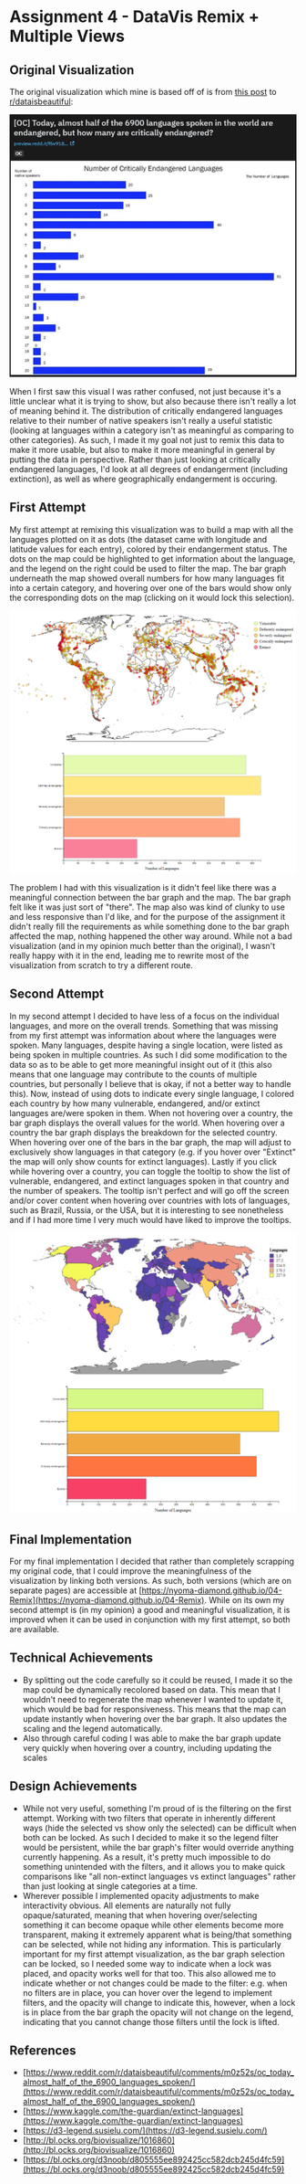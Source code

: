 # Assignment 4 - DataVis Remix + Multiple Views

## Original Visualization

The original visualization which mine is based off of is from [this post](https://www.reddit.com/r/dataisbeautiful/comments/m0z52s/oc_today_almost_half_of_the_6900_languages_spoken/) to [r/dataisbeautiful](https://www.reddit.com/r/dataisbeautiful/):

![Original Visualization](./img/orig.png)

When I first saw this visual I was rather confused, not just because it's a little unclear what it is trying to show, but also because there isn't really a lot of meaning behind it. The distribution of critically endangered languages relative to their number of native speakers isn't really a useful statistic (looking at languages within a category isn't as meaningful as comparing to other categories). As such, I made it my goal not just to remix this data to make it more usable, but also to make it more meaningful in general by putting the data in perspective. Rather than just looking at critically endangered languages, I'd look at all degrees of endangerment (including extinction), as well as where geographically endangerment is occuring.

## First Attempt

My first attempt at remixing this visualization was to build a map with all the languages plotted on it as dots (the dataset came with longitude and latitude values for each entry), colored by their endangerment status. The dots on the map could be highlighted to get information about the language, and the legend on the right could be used to filter the map. The bar graph underneath the map showed overall numbers for how many languages fit into a certain category, and hovering over one of the bars would show only the corresponding dots on the map (clicking on it would lock this selection).

![First Attempt](./img/try1.png)

The problem I had with this visualization is it didn't feel like there was a meaningful connection between the bar graph and the map. The bar graph felt like it was just sort of "there". The map also was kind of clunky to use and less responsive than I'd like, and for the purpose of the assignment it didn't really fill the requirements as while something done to the bar graph affected the map, nothing happened the other way around. While not a bad visualization (and in my opinion much better than the original), I wasn't really happy with it in the end, leading me to rewrite most of the visualization from scratch to try a different route.

## Second Attempt

In my second attempt I decided to have less of a focus on the individual languages, and more on the overall trends. Something that was missing from my first attempt was information about where the languages were spoken. Many languages, despite having a single location, were listed as being spoken in multiple countries. As such I did some modification to the data so as to be able to get more meaningful insight out of it (this also means that one language may contribute to the counts of multiple countries, but personally I believe that is okay, if not a better way to handle this). Now, instead of using dots to indicate every single language, I colored each country by how many vulnerable, endangered, and/or extinct languages are/were spoken in them. When not hovering over a country, the bar graph displays the overall values for the world. When hovering over a country the bar graph displays the breakdown for the selected country. When hovering over one of the bars in the bar graph, the map will adjust to exclusively show languages in that category (e.g. if you hover over "Extinct" the map will only show counts for extinct languages). Lastly if you click while hovering over a country, you can toggle the tooltip to show the list of vulnerable, endangered, and extinct languages spoken in that country and the number of speakers. The tooltip isn't perfect and will go off the screen and/or cover content when hovering over countries with lots of languages, such as Brazil, Russia, or the USA, but it is interesting to see nonetheless and if I had more time I very much would have liked to improve the tooltips.

![Second Attempt](./img/try2.png)

## Final Implementation

For my final implementation I decided that rather than completely scrapping my original code, that I could improve the meaningfulness of the visualization by linking both versions. As such, both versions (which are on separate pages) are accessible at [https://nyoma-diamond.github.io/04-Remix](https://nyoma-diamond.github.io/04-Remix). While on its own my second attempt is (in my opinion) a good and meaningful visualization, it is improved when it can be used in conjunction with my first attempt, so both are available.

## Technical Achievements

- By splitting out the code carefully so it could be reused, I made it so the map could be dynamically recolored based on data. This mean that I wouldn't need to regenerate the map whenever I wanted to update it, which would be bad for responsiveness. This means that the map can update instantly when hovering over the bar graph. It also updates the scaling and the legend automatically.
- Also through careful coding I was able to make the bar graph update very quickly when hovering over a country, including updating the scales

## Design Achievements

- While not very useful, something I'm proud of is the filtering on the first attempt. Working with two filters that operate in inherently different ways (hide the selected vs show only the selected) can be difficult when both can be locked. As such I decided to make it so the legend filter would be persistent, while the bar graph's filter would override anything currently happening. As a result, it's pretty much impossible to do something unintended with the filters, and it allows you to make quick comparisons like "all non-extinct languages vs extinct languages" rather than just looking at single categories at a time.
- Wherever possible I implemented opacity adjustments to make interactivity obvious. All elements are naturally not fully opaque/saturated, meaning that when hovering over/selecting something it can become opaque while other elements become more transparent, making it extremely apparent what is being/that something can be selected, while not hiding any information. This is particularly important for my first attempt visualization, as the bar graph selection can be locked, so I needed some way to indicate when a lock was placed, and opacity works well for that too. This also allowed me to indicate whether or not changes could be made to the filter: e.g. when no filters are in place, you can hover over the legend to implement filters, and the opacity will change to indicate this, however, when a lock is in place from the bar graph the opacity will not change on the legend, indicating that you cannot change those filters until the lock is lifted.

## References

- [https://www.reddit.com/r/dataisbeautiful/comments/m0z52s/oc_today_almost_half_of_the_6900_languages_spoken/](https://www.reddit.com/r/dataisbeautiful/comments/m0z52s/oc_today_almost_half_of_the_6900_languages_spoken/)
- [https://www.kaggle.com/the-guardian/extinct-languages](https://www.kaggle.com/the-guardian/extinct-languages)
- [https://d3-legend.susielu.com/](https://d3-legend.susielu.com/)
- [http://bl.ocks.org/biovisualize/1016860](http://bl.ocks.org/biovisualize/1016860)
- [https://bl.ocks.org/d3noob/d805555ee892425cc582dcb245d4fc59](https://bl.ocks.org/d3noob/d805555ee892425cc582dcb245d4fc59)
